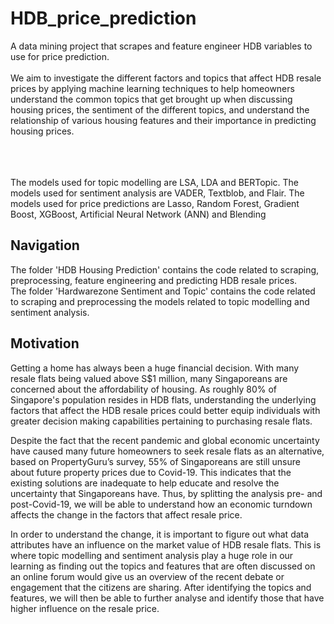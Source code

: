 # HDB_price_prediction
A data mining project that scrapes and feature engineer HDB variables to use for price prediction. <br> <br>
We aim to investigate the different factors and topics that affect HDB resale prices by applying machine learning techniques to help homeowners understand the common topics that get brought up when discussing housing prices, the sentiment of the different topics, and understand the relationship of various housing features and their importance in predicting housing prices.<br> <br>

<br><br>
The models used for topic modelling are LSA, LDA and BERTopic. The models used for sentiment analysis are VADER, Textblob, and Flair. The models used for price predictions are Lasso, Random Forest, Gradient Boost, XGBoost, Artificial Neural Network (ANN) and Blending

## Navigation

The folder 'HDB Housing Prediction' contains the code related to scraping, preprocessing, feature engineering and predicting HDB resale prices. <br>
The folder 'Hardwarezone Sentiment and Topic' contains the code related to scraping and preprocessing the models related to topic modelling and sentiment analysis. 


## Motivation
Getting a home has always been a huge financial decision. With many resale flats being valued above S$1 million, many Singaporeans are concerned about the affordability of housing. As roughly 80% of Singapore's population resides in HDB flats, understanding the underlying factors that affect the HDB resale prices could better equip individuals with greater decision making capabilities pertaining to purchasing resale flats. <br>

Despite the fact that the recent pandemic and global economic uncertainty have caused many future homeowners to seek resale flats as an alternative, based on PropertyGuru’s survey, 55% of Singaporeans are still unsure about future property prices due to Covid-19.  This indicates that the existing solutions are inadequate to help educate and resolve the uncertainty that Singaporeans have. Thus, by splitting the analysis pre- and post-Covid-19, we will be able to understand how an economic turndown affects the change in the factors that affect resale price. <br>

In order to understand the change, it is important to figure out what data attributes have an influence on the market value of HDB resale flats. This is where topic modelling and sentiment analysis play a huge role in our learning as finding out the topics and features that are often discussed on an online forum would give us an overview of the recent debate or engagement that the citizens are sharing. After identifying the topics and features, we will then be able to further analyse and identify those that have higher influence on the resale price. 
